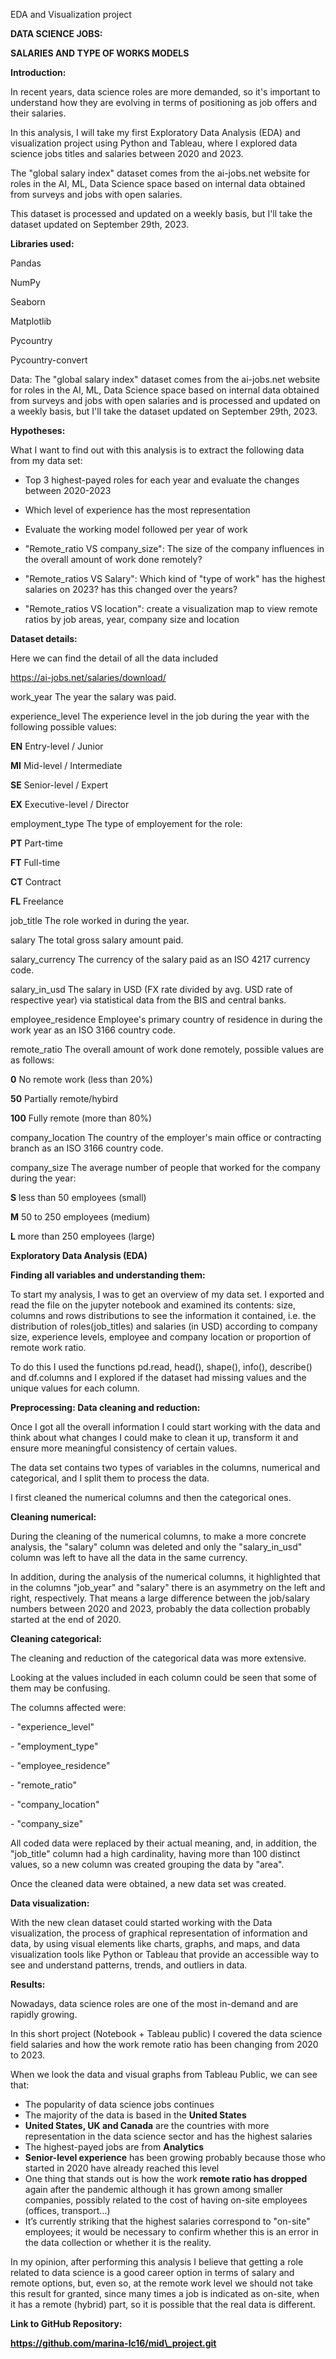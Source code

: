 ﻿EDA and Visualization project

**DATA SCIENCE JOBS:**

**SALARIES AND TYPE OF WORKS MODELS**


**Introduction:**

In recent years, data science roles are more demanded, so it's important to understand how they are evolving in terms of positioning as job offers and their salaries.

In this analysis, I will take my first Exploratory Data Analysis (EDA) and visualization project using Python and Tableau, where I explored data science jobs titles and salaries between 2020 and 2023. 

The "global salary index" dataset comes from the ai-jobs.net website for roles in the AI, ML, Data Science space based on internal data obtained from surveys and jobs with open salaries.

This dataset is processed and updated on a weekly basis, but I'll take the dataset updated on September 29th, 2023.

**Libraries used:**

Pandas

NumPy

Seaborn

Matplotlib

Pycountry

Pycountry-convert

Data: The "global salary index" dataset comes from the ai-jobs.net website for roles in the AI, ML, Data Science space based on internal data obtained from surveys and jobs with open salaries and is processed and updated on a weekly basis, but I'll take the dataset updated on September 29th, 2023.

**Hypotheses:**

What I want to find out with this analysis is to extract the following data from my data set:

- Top 3 highest-payed roles for each year and evaluate the changes between 2020-2023 

- Which level of experience has the most representation

- Evaluate the working model followed per year of work

- "Remote\_ratio VS company\_size": The size of the company influences in the overall amount of work done remotely? 

- "Remote\_ratios VS Salary": Which kind of "type of work" has the highest salaries on 2023? has this changed over the years?

- "Remote\_ratios VS location": create a visualization map to view remote ratios by job areas, year, company size and location

**Dataset details:**

Here we can find the detail of all the data included

https://ai-jobs.net/salaries/download/

work\_year			The year the salary was paid.

experience\_level	The experience level in the job during the year with the following possible values:

**EN**	Entry-level / Junior

**MI**	Mid-level / Intermediate

**SE**	Senior-level / Expert

**EX**	Executive-level / Director

employment\_type		The type of employement for the role:

**PT**	Part-time

**FT**	Full-time

**CT**	Contract

**FL**	Freelance

job\_title			The role worked in during the year.

salary				The total gross salary amount paid.

salary\_currency	The currency of the salary paid as an ISO 4217 currency code.

salary\_in\_usd	The salary in USD (FX rate divided by avg. USD rate of respective year) via statistical data from the BIS and central banks.

employee\_residence	Employee's primary country of residence in during the work year as an ISO 3166 country code.

remote\_ratio	The overall amount of work done remotely, possible values are as follows:

**0**	No remote work (less than 20%)

**50**	Partially remote/hybird

**100**	Fully remote (more than 80%)

company\_location	The country of the employer's main office or contracting branch as an ISO 3166 country code.

company\_size	The average number of people that worked for the company during the year:

**S**	less than 50 employees (small)

**M**	50 to 250 employees (medium)

**L**	more than 250 employees (large)


**Exploratory Data Analysis (EDA)**

**Finding all variables and understanding them:**

To start my analysis, I was to get an overview of my data set. I exported and read the file on the jupyter notebook and examined its contents: size, columns and rows distributions to see the information it contained, i.e. the distribution of roles(job\_titles) and salaries (in USD) according to company size, experience levels, employee and company location or proportion of remote work ratio.

To do this I used the functions pd.read, head(), shape(), info(), describe() and df.columns and I explored if the dataset had missing values and the unique values for each column.

**Preprocessing: Data cleaning and reduction:**

Once I got all the overall information I could start working with the data and think about what changes I could make to clean it up, transform it and ensure more meaningful consistency of certain values.

The data set contains two types of variables in the columns, numerical and categorical, and I split them to process the data.

I first cleaned the numerical columns and then the categorical ones.

**Cleaning numerical:**

During the cleaning of the numerical columns, to make a more concrete analysis, the "salary" column was deleted and only the "salary\_in\_usd" column was left to have all the data in the same currency.

In addition, during the analysis of the numerical columns, it highlighted that in the columns "job\_year" and "salary" there is an asymmetry on the left and right, respectively. That means a large difference between the job/salary numbers between 2020 and 2023, probably the data collection probably started at the end of 2020.

**Cleaning categorical:**

The cleaning and reduction of the categorical data was more extensive.

Looking at the values included in each column could be seen that some of them may be confusing.

The columns affected were:

\- "experience\_level"

\- "employment\_type"

\- "employee\_residence"

\- "remote\_ratio"

\- "company\_location"

\- "company\_size"

All coded data were replaced by their actual meaning, and, in addition, the "job\_title" column had a high cardinality, having more than 100 distinct values, so a new column was created grouping the data by "area".

Once the cleaned data were obtained, a new data set was created.

**Data visualization:**

With the new clean dataset could started working with the Data visualization, the process of graphical representation of information and data, by using visual elements like charts, graphs, and maps, and data visualization tools like Python or Tableau that provide an accessible way to see and understand patterns, trends, and outliers in data.

**Results:**

Nowadays, data science roles are one of the most in-demand and are rapidly growing. 

In this short project (Notebook + Tableau public) I covered the data science field salaries and how the work remote ratio has been changing from 2020 to 2023.

When we look the data and visual graphs from Tableau Public, we can see that:

- The popularity of data science jobs continues
- The majority of the data is based in the **United States** 
- **United States, UK and Canada** are the countries with more representation in the data science sector and has the highest salaries
- The highest-payed jobs are from **Analytics**
- **Senior-level experience** has been growing probably because those who started in 2020 have already reached this level 
- One thing that stands out is how the work **remote ratio has dropped** again after the pandemic although it has grown among smaller companies, possibly related to the cost of having on-site employees (offices, transport…)
- It’s currently striking that the highest salaries correspond to "on-site" employees; it would be necessary to confirm whether this is an error in the data collection or whether it is the reality.

In my opinion, after performing this analysis I believe that getting a role related to data science is a good career option in terms of salary and remote options, but, even so, at the remote work level we should not take this result for granted, since many times a job is indicated as on-site, when it has a remote (hybrid) part, so it is possible that the real data is different.


**Link to GitHub Repository:**

**https://github.com/marina-lc16/mid\_project.git**
